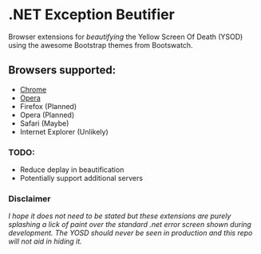 # .NET Exception Beutifier

Browser extensions for _beautifying_ the Yellow Screen Of Death (YSOD) using
the awesome Bootstrap themes from Bootswatch.

## Browsers supported: 
- [Chrome](https://chrome.google.com/webstore/detail/net-exception-beutifier/hmanakaaopnlofagmidhhcenkgecehld)
- [Opera](https://addons.opera.com/en/extensions/details/net-exception-beutifier/)
- Firefox (Planned) 
- Opera (Planned)
- Safari (Maybe) 
- Internet Explorer (Unlikely)


### TODO: 
- Reduce deplay in beautification 
- Potentially support additional servers

### Disclaimer 
_I hope it does not need to be stated but these extensions are purely splashing a lick of paint over the standard .net error screen shown during development. The YOSD should never be seen in production and this repo will not aid in hiding it._
